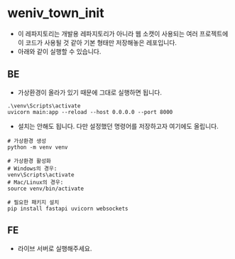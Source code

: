 # weniv_town_init
* 이 레파지토리는 개발용 레파지토리가 아니라 웹 소캣이 사용되는 여러 프로젝트에 이 코드가 사용될 것 같아 기본 형태만 저장해놓은 레포입니다.
* 아래와 같이 실행할 수 있습니다.

## BE
* 가상환경이 올라가 있기 때문에 그대로 실행하면 됩니다.
```
.\venv\Scripts\activate
uvicorn main:app --reload --host 0.0.0.0 --port 8000
```

* 설치는 안해도 됩니다. 다만 설정했던 명령어를 저장하고자 여기에도 올립니다.
```shell
# 가상환경 생성
python -m venv venv

# 가상환경 활성화
# Windows의 경우:
venv\Scripts\activate
# Mac/Linux의 경우:
source venv/bin/activate

# 필요한 패키지 설치
pip install fastapi uvicorn websockets
```

## FE
* 라이브 서버로 실행해주세요.